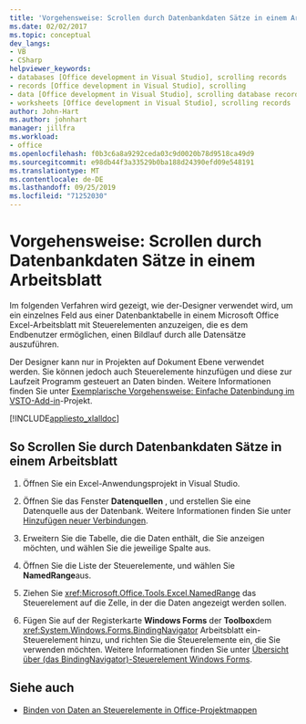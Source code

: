 ```yaml
---
title: 'Vorgehensweise: Scrollen durch Datenbankdaten Sätze in einem Arbeitsblatt'
ms.date: 02/02/2017
ms.topic: conceptual
dev_langs:
- VB
- CSharp
helpviewer_keywords:
- databases [Office development in Visual Studio], scrolling records
- records [Office development in Visual Studio], scrolling
- data [Office development in Visual Studio], scrolling database records
- worksheets [Office development in Visual Studio], scrolling records
author: John-Hart
ms.author: johnhart
manager: jillfra
ms.workload:
- office
ms.openlocfilehash: f0b3c6a8a9292ceda03c9d0020b78d9518ca49d9
ms.sourcegitcommit: e98db44f3a33529b0ba188d24390efd09e548191
ms.translationtype: MT
ms.contentlocale: de-DE
ms.lasthandoff: 09/25/2019
ms.locfileid: "71252030"
---
```

# <a name="how-to-scroll-through-database-records-in-a-worksheet"></a>Vorgehensweise: Scrollen durch Datenbankdaten Sätze in einem Arbeitsblatt
  Im folgenden Verfahren wird gezeigt, wie der-Designer verwendet wird, um ein einzelnes Feld aus einer Datenbanktabelle in einem Microsoft Office Excel-Arbeitsblatt mit Steuerelementen anzuzeigen, die es dem Endbenutzer ermöglichen, einen Bildlauf durch alle Datensätze auszuführen.

 Der Designer kann nur in Projekten auf Dokument Ebene verwendet werden. Sie können jedoch auch Steuerelemente hinzufügen und diese zur Laufzeit Programm gesteuert an Daten binden. Weitere Informationen finden Sie unter [Exemplarische Vorgehensweise: Einfache Datenbindung im VSTO-Add-in](../vsto/walkthrough-simple-data-binding-in-vsto-add-in-project.md)-Projekt.

 [!INCLUDE[appliesto_xlalldoc](../vsto/includes/appliesto-xlalldoc-md.md)]

## <a name="to-scroll-through-database-records-in-a-worksheet"></a>So Scrollen Sie durch Datenbankdaten Sätze in einem Arbeitsblatt

1. Öffnen Sie ein Excel-Anwendungsprojekt in Visual Studio.

2. Öffnen Sie das Fenster **Datenquellen** , und erstellen Sie eine Datenquelle aus der Datenbank. Weitere Informationen finden Sie unter [Hinzufügen neuer Verbindungen](../data-tools/add-new-connections.md).

3. Erweitern Sie die Tabelle, die die Daten enthält, die Sie anzeigen möchten, und wählen Sie die jeweilige Spalte aus.

4. Öffnen Sie die Liste der Steuerelemente, und wählen Sie **NamedRange**aus.

5. Ziehen Sie <xref:Microsoft.Office.Tools.Excel.NamedRange> das Steuerelement auf die Zelle, in der die Daten angezeigt werden sollen.

6. Fügen Sie auf der Registerkarte **Windows Forms** der **Toolbox**dem <xref:System.Windows.Forms.BindingNavigator> Arbeitsblatt ein-Steuerelement hinzu, und richten Sie die Steuerelemente ein, die Sie verwenden möchten. Weitere Informationen finden Sie unter [Übersicht über &#40;das BindingNavigator&#41;-Steuerelement Windows Forms](/dotnet/framework/winforms/controls/bindingnavigator-control-overview-windows-forms).

## <a name="see-also"></a>Siehe auch
- [Binden von Daten an Steuerelemente in Office-Projektmappen](../vsto/binding-data-to-controls-in-office-solutions.md)
